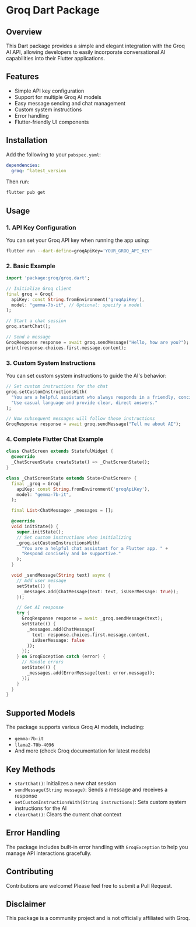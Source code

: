 # Groq Dart Package

## Overview
This Dart package provides a simple and elegant integration with the Groq AI API, allowing developers to easily incorporate conversational AI capabilities into their Flutter applications.

## Features
- Simple API key configuration
- Support for multiple Groq AI models
- Easy message sending and chat management
- Custom system instructions
- Error handling
- Flutter-friendly UI components

## Installation

Add the following to your `pubspec.yaml`:

```yaml
dependencies:
  groq: ^latest_version
```

Then run:
```bash
flutter pub get
```

## Usage

### 1. API Key Configuration

You can set your Groq API key when running the app using:
```bash
flutter run --dart-define=groqApiKey='YOUR_GROQ_API_KEY'
```

### 2. Basic Example

```dart
import 'package:groq/groq.dart';

// Initialize Groq client
final groq = Groq(
  apiKey: const String.fromEnvironment('groqApiKey'),
  model: "gemma-7b-it", // Optional: specify a model
);

// Start a chat session
groq.startChat();

// Send a message
GroqResponse response = await groq.sendMessage("Hello, how are you?");
print(response.choices.first.message.content);
```

### 3. Custom System Instructions

You can set custom system instructions to guide the AI's behavior:

```dart
// Set custom instructions for the chat
groq.setCustomInstructionsWith(
  "You are a helpful assistant who always responds in a friendly, concise manner. " +
  "Use casual language and provide clear, direct answers."
);

// Now subsequent messages will follow these instructions
GroqResponse response = await groq.sendMessage("Tell me about AI");
```

### 4. Complete Flutter Chat Example

```dart
class ChatScreen extends StatefulWidget {
  @override
  _ChatScreenState createState() => _ChatScreenState();
}

class _ChatScreenState extends State<ChatScreen> {
  final _groq = Groq(
    apiKey: const String.fromEnvironment('groqApiKey'),
    model: "gemma-7b-it",
  );

  final List<ChatMessage> _messages = [];

  @override
  void initState() {
    super.initState();
    // Set custom instructions when initializing
    _groq.setCustomInstructionsWith(
      "You are a helpful chat assistant for a Flutter app. " +
      "Respond concisely and be supportive."
    );
  }

  void _sendMessage(String text) async {
    // Add user message
    setState(() {
      _messages.add(ChatMessage(text: text, isUserMessage: true));
    });

    // Get AI response
    try {
      GroqResponse response = await _groq.sendMessage(text);
      setState(() {
        _messages.add(ChatMessage(
          text: response.choices.first.message.content, 
          isUserMessage: false
        ));
      });
    } on GroqException catch (error) {
      // Handle errors
      setState(() {
        _messages.add(ErrorMessage(text: error.message));
      });
    }
  }
}
```

## Supported Models
The package supports various Groq AI models, including:
- `gemma-7b-it`
- `llama2-70b-4096`
- And more (check Groq documentation for latest models)

## Key Methods
- `startChat()`: Initializes a new chat session
- `sendMessage(String message)`: Sends a message and receives a response
- `setCustomInstructionsWith(String instructions)`: Sets custom system instructions for the AI
- `clearChat()`: Clears the current chat context

## Error Handling
The package includes built-in error handling with `GroqException` to help you manage API interactions gracefully.

## Contributing
Contributions are welcome! Please feel free to submit a Pull Request.

## Disclaimer
This package is a community project and is not officially affiliated with Groq.
